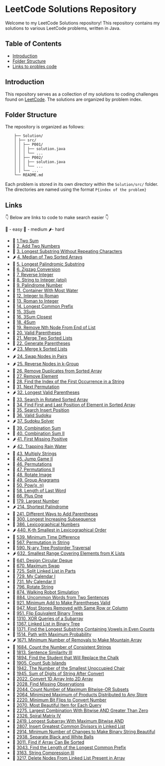 # LeetCode Solutions Repository

Welcome to my LeetCode Solutions repository! This repository contains my solutions to various LeetCode problems, written in Java.

## Table of Contents

- [Introduction](#introduction)
- [Folder Structure](#folder-structure)
- [Links to probles code](#Links)


## Introduction

This repository serves as a collection of my solutions to coding challenges found on [LeetCode](https://leetcode.com/problemset/). The solutions are organized by problem index.


## Folder Structure

The repository is organized as follows:

```
    ├── Solution/
    │ ├── src/
    │ │ ├── P001/
    │ │ │ ├── solution.java
    │ │ │ └── ...
    │ │ ├── P002/
    │ │ │ ├── solution.java
    │ │ │ └── ...
    │ │ └── ...
    └── README.md
```
Each problem is stored in its own directory within the `Solution/src/` folder. The directories are named using the format `P{index of the problem}`

## Links

👇 Below are links to code to make search easier 👇

🍏 - easy 
🍌 - medium
🌶️- hard
- 🍏 [1.Two Sum](https://github.com/StevePryjmak/LeetCodeProblems/blob/main/Solutions/src/P0001/) 
- 🍌 [2. Add Two Numbers](https://github.com/StevePryjmak/LeetCodeProblems/tree/main/Solutions/src/P0002) 
- 🍌 [3. Longest Substring Without Repeating Characters](https://github.com/StevePryjmak/LeetCodeProblems/tree/main/Solutions/src/P0003) 
- 🌶️ [4. Median of Two Sorted Arrays](https://github.com/StevePryjmak/LeetCodeProblems/tree/main/Solutions/src/P0004)
- 🍌 [5. Longest Palindromic Substring](https://github.com/StevePryjmak/LeetCodeProblems/tree/main/Solutions/src/P0005) 
- 🍌 [6. Zigzag Conversion](https://github.com/StevePryjmak/LeetCodeProblems/tree/main/Solutions/src/P0006)
- 🍌 [7. Reverse Integer](https://github.com/StevePryjmak/LeetCodeProblems/tree/main/Solutions/src/P0007)
- 🍌 [8. String to Integer (atoi)](https://github.com/StevePryjmak/LeetCodeProblems/tree/main/Solutions/src/P0008)
- 🍏 [9. Palindrome Number](https://github.com/StevePryjmak/LeetCodeProblems/tree/main/Solutions/src/P0009) 
- 🍌 [11. Container With Most Water](https://github.com/StevePryjmak/LeetCodeProblems/tree/main/Solutions/src/P0011) 
- 🍌 [12. Integer to Roman](https://github.com/StevePryjmak/LeetCodeProblems/tree/main/Solutions/src/P0012) 
- 🍏 [13. Roman to Integer](https://github.com/StevePryjmak/LeetCodeProblems/tree/main/Solutions/src/P0013) 
- 🍏 [14. Longest Common Prefix](https://github.com/StevePryjmak/LeetCodeProblems/tree/main/Solutions/src/P0014)
- 🍌 [15. 3Sum](https://github.com/StevePryjmak/LeetCodeProblems/tree/main/Solutions/src/P0015)
- 🍌 [16. 3Sum Closest](https://github.com/StevePryjmak/LeetCodeProblems/tree/main/Solutions/src/P0016)  
- 🍌 [18. 4Sum](https://github.com/StevePryjmak/LeetCodeProblems/tree/main/Solutions/src/P0018)  
- 🍌 [19. Remove Nth Node From End of List](https://github.com/StevePryjmak/LeetCodeProblems/tree/main/Solutions/src/P0019)
- 🍏 [20. Valid Parentheses](https://github.com/StevePryjmak/LeetCodeProblems/tree/main/Solutions/src/P0020)
- 🍏 [21. Merge Two Sorted Lists](https://github.com/StevePryjmak/LeetCodeProblems/tree/main/Solutions/src/P0021)
- 🍌 [22. Generate Parentheses](https://github.com/StevePryjmak/LeetCodeProblems/tree/main/Solutions/src/P0022) 
- 🌶️ [23. Merge k Sorted Lists](https://github.com/StevePryjmak/LeetCodeProblems/tree/main/Solutions/src/P0023)
- 🌶️ [24. Swap Nodes in Pairs](https://github.com/StevePryjmak/LeetCodeProblems/tree/main/Solutions/src/P0024)
- 🌶️ [25. Reverse Nodes in k-Group](https://github.com/StevePryjmak/LeetCodeProblems/tree/main/Solutions/src/P0025)
- 🍏 [26. Remove Duplicates from Sorted Array](https://github.com/StevePryjmak/LeetCodeProblems/tree/main/Solutions/src/P0026)
- 🍏 [27. Remove Element](https://github.com/StevePryjmak/LeetCodeProblems/tree/main/Solutions/src/P0027)
- 🍏 [28. Find the Index of the First Occurrence in a String](https://github.com/StevePryjmak/LeetCodeProblems/tree/main/Solutions/src/P0028)
- 🍌 [31. Next Permutation](https://github.com/StevePryjmak/LeetCodeProblems/tree/main/Solutions/src/P0031)
- 🌶️ [32. Longest Valid Parentheses](https://github.com/StevePryjmak/LeetCodeProblems/tree/main/Solutions/src/P0032)
- 🍌 [33. Search in Rotated Sorted Array](https://github.com/StevePryjmak/LeetCodeProblems/tree/main/Solutions/src/P0033)
- 🍌 [34. Find First and Last Position of Element in Sorted Array](https://github.com/StevePryjmak/LeetCodeProblems/tree/main/Solutions/src/P0034)
- 🍏 [35. Search Insert Position](https://github.com/StevePryjmak/LeetCodeProblems/tree/main/Solutions/src/P0035)
- 🍌 [36. Valid Sudoku](https://github.com/StevePryjmak/LeetCodeProblems/tree/main/Solutions/src/P0036)
- 🌶️ [37. Sudoku Solver](https://github.com/StevePryjmak/LeetCodeProblems/tree/main/Solutions/src/P0037)
- 🍌 [39. Combination Sum](https://github.com/StevePryjmak/LeetCodeProblems/tree/main/Solutions/src/P0039)
- 🍌 [40. Combination Sum II](https://github.com/StevePryjmak/LeetCodeProblems/tree/main/Solutions/src/P0040)
- 🌶️ [41. First Missing Positive](https://github.com/StevePryjmak/LeetCodeProblems/tree/main/Solutions/src/P0041)
- 🌶️ [42. Trapping Rain Water](https://github.com/StevePryjmak/LeetCodeProblems/tree/main/Solutions/src/P0042)
- 🍌 [43. Multiply Strings](https://github.com/StevePryjmak/LeetCodeProblems/tree/main/Solutions/src/P0043)
- 🍌 [45. Jump Game II](https://github.com/StevePryjmak/LeetCodeProblems/tree/main/Solutions/src/P0045)
- 🍌 [46. Permutations](https://github.com/StevePryjmak/LeetCodeProblems/tree/main/Solutions/src/P0046)
- 🍌 [47. Permutations II](https://github.com/StevePryjmak/LeetCodeProblems/tree/main/Solutions/src/P0047)
- 🍌 [48. Rotate Image](https://github.com/StevePryjmak/LeetCodeProblems/tree/main/Solutions/src/P0048)
- 🍌 [49. Group Anagrams](https://github.com/StevePryjmak/LeetCodeProblems/tree/main/Solutions/src/P0049)
- 🍌 [50. Pow(x, n)](https://github.com/StevePryjmak/LeetCodeProblems/tree/main/Solutions/src/P0050)
- 🍏 [58. Length of Last Word](https://github.com/StevePryjmak/LeetCodeProblems/tree/main/Solutions/src/P0058)
- 🍏 [66. Plus One](https://github.com/StevePryjmak/LeetCodeProblems/tree/main/Solutions/src/P0066)
- 🍌 [179. Largest Number](https://github.com/StevePryjmak/LeetCodeProblems/tree/main/Solutions/src/P0179)
- 🌶️ [214. Shortest Palindrome](https://github.com/StevePryjmak/LeetCodeProblems/tree/main/Solutions/src/P0214)
- 🍌 [241. Different Ways to Add Parentheses](https://github.com/StevePryjmak/LeetCodeProblems/tree/main/Solutions/src/P0241)
- 🍌 [300. Longest Increasing Subsequence](https://github.com/StevePryjmak/LeetCodeProblems/tree/main/Solutions/src/P0300)
- 🍌 [386. Lexicographical Numbers](https://github.com/StevePryjmak/LeetCodeProblems/tree/main/Solutions/src/P0386)
- 🌶️ [440. K-th Smallest in Lexicographical Order](https://github.com/StevePryjmak/LeetCodeProblems/tree/main/Solutions/src/P0440)
- 🍌 [539. Minimum Time Difference](https://github.com/StevePryjmak/LeetCodeProblems/tree/main/Solutions/src/P0539)
- 🍌 [567. Permutation in String](https://github.com/StevePryjmak/LeetCodeProblems/tree/main/Solutions/src/P0567)
- 🍏 [590. N-ary Tree Postorder Traversal](https://github.com/StevePryjmak/LeetCodeProblems/tree/main/Solutions/src/P0590)
- 🌶️ [632. Smallest Range Covering Elements from K Lists](https://github.com/StevePryjmak/LeetCodeProblems/tree/main/Solutions/src/P0632)
- 🍌 [641. Design Circular Deque](https://github.com/StevePryjmak/LeetCodeProblems/tree/main/Solutions/src/P0641)
- 🍌 [670. Maximum Swap](https://github.com/StevePryjmak/LeetCodeProblems/tree/main/Solutions/src/P0670)
- 🍌 [725. Split Linked List in Parts](https://github.com/StevePryjmak/LeetCodeProblems/tree/main/Solutions/src/P0725)
- 🍌 [729. My Calendar I](https://github.com/StevePryjmak/LeetCodeProblems/tree/main/Solutions/src/P0729)
- 🍌 [731. My Calendar II](https://github.com/StevePryjmak/LeetCodeProblems/tree/main/Solutions/src/P0731)
- 🍏 [796. Rotate String](https://github.com/StevePryjmak/LeetCodeProblems/tree/main/Solutions/src/P0796)
- 🍌 [874. Walking Robot Simulation](https://github.com/StevePryjmak/LeetCodeProblems/tree/main/Solutions/src/P0874)
- 🍏 [884. Uncommon Words from Two Sentences](https://github.com/StevePryjmak/LeetCodeProblems/tree/main/Solutions/src/P0884)
- 🍌 [921. Minimum Add to Make Parentheses Valid](https://github.com/StevePryjmak/LeetCodeProblems/tree/main/Solutions/src/P0921)
- 🍌 [947. Most Stones Removed with Same Row or Column](https://github.com/StevePryjmak/LeetCodeProblems/tree/main/Solutions/src/P0947)
- 🍌 [951. Flip Equivalent Binary Trees](https://github.com/StevePryjmak/LeetCodeProblems/tree/main/Solutions/src/P0951)
- 🍌 [1310. XOR Queries of a Subarray](https://github.com/StevePryjmak/LeetCodeProblems/tree/main/Solutions/src/P1310)
- 🍌 [1367. Linked List in Binary Tree](https://github.com/StevePryjmak/LeetCodeProblems/tree/main/Solutions/src/P1367)
- 🍌 [1371. Find the Longest Substring Containing Vowels in Even Counts](https://github.com/StevePryjmak/LeetCodeProblems/tree/main/Solutions/src/P1371)
- 🍌 [1514. Path with Maximum Probability](https://github.com/StevePryjmak/LeetCodeProblems/tree/main/Solutions/src/P1514)
- 🌶️ [1671. Minimum Number of Removals to Make Mountain Array](https://github.com/StevePryjmak/LeetCodeProblems/tree/main/Solutions/src/P1671)
- 🍏 [1684. Count the Number of Consistent Strings](https://github.com/StevePryjmak/LeetCodeProblems/tree/main/Solutions/src/P1684)
- 🍌 [1813. Sentence Similarity III](https://github.com/StevePryjmak/LeetCodeProblems/tree/main/Solutions/src/P1813)
- 🍌 [1894. Find the Student that Will Replace the Chalk](https://github.com/StevePryjmak/LeetCodeProblems/tree/main/Solutions/src/P1894)
- 🍌 [1905. Count Sub Islands](https://github.com/StevePryjmak/LeetCodeProblems/tree/main/Solutions/src/P1905)
- 🍌 [1942. The Number of the Smallest Unoccupied Chair](https://github.com/StevePryjmak/LeetCodeProblems/tree/main/Solutions/src/P1942)
- 🍏 [1945. Sum of Digits of String After Convert](https://github.com/StevePryjmak/LeetCodeProblems/tree/main/Solutions/src/P01945)
- 🍏 [2022. Convert 1D Array Into 2D Array](https://github.com/StevePryjmak/LeetCodeProblems/tree/main/Solutions/src/P2022)
- 🍌 [2028. Find Missing Observations](https://github.com/StevePryjmak/LeetCodeProblems/tree/main/Solutions/src/P2028)
- 🍌 [2044. Count Number of Maximum Bitwise-OR Subsets](https://github.com/StevePryjmak/LeetCodeProblems/tree/main/Solutions/src/P2044)
- 🍌 [2064. Minimized Maximum of Products Distributed to Any Store](https://github.com/StevePryjmak/LeetCodeProblems/tree/main/Solutions/src/P2064)
- 🍏 [2220. Minimum Bit Flips to Convert Number](https://github.com/StevePryjmak/LeetCodeProblems/tree/main/Solutions/src/P2220)
- 🍌 [2070. Most Beautiful Item for Each Query](https://github.com/StevePryjmak/LeetCodeProblems/tree/main/Solutions/src/P2070) 
- 🍌 [2275. Largest Combination With Bitwise AND Greater Than Zero](https://github.com/StevePryjmak/LeetCodeProblems/tree/main/Solutions/src/P2275)
- 🍌 [2326. Spiral Matrix IV](https://github.com/StevePryjmak/LeetCodeProblems/tree/main/Solutions/src/P2326)
- 🍌 [2419. Longest Subarray With Maximum Bitwise AND](https://github.com/StevePryjmak/LeetCodeProblems/tree/main/Solutions/src/P2419)
- 🍌 [2807. Insert Greatest Common Divisors in Linked List](https://github.com/StevePryjmak/LeetCodeProblems/tree/main/Solutions/src/P2807)
- 🍌 [2914. Minimum Number of Changes to Make Binary String Beautiful](https://github.com/StevePryjmak/LeetCodeProblems/tree/main/Solutions/src/P2914)
- 🍌 [2938. Separate Black and White Balls](https://github.com/StevePryjmak/LeetCodeProblems/tree/main/Solutions/src/P2938)
- 🍌 [3011. Find if Array Can Be Sorted](https://github.com/StevePryjmak/LeetCodeProblems/tree/main/Solutions/src/P3011)
- 🍌 [3043. Find the Length of the Longest Common Prefix](https://github.com/StevePryjmak/LeetCodeProblems/tree/main/Solutions/src/P3043)
- 🍌 [3163. String Compression III](https://github.com/StevePryjmak/LeetCodeProblems/tree/main/Solutions/src/P3163)
- 🍌 [3217. Delete Nodes From Linked List Present in Array](https://github.com/StevePryjmak/LeetCodeProblems/tree/main/Solutions/src/P3217)